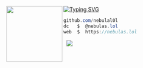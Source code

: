 [![Typing SVG](https://readme-typing-svg.demolab.com?font=Fira+Code&duration=6000&pause=1000&random=false&width=435&lines=Nebula+%7C+Developer)](https://git.io/typing-svg)
<img align="left" src="https://i.pinimg.com/originals/35/6f/b6/356fb6e766df967aec8696606cdaae53.png" width="147"/> 

```csharp
github.com/nebulal0l
dc   $  @nebulas.lol
web  $  https://nebulas.lol
```
&zwnj; 
&zwnj; 
![](https://komarev.com/ghpvc/?username=nebulal0l)

